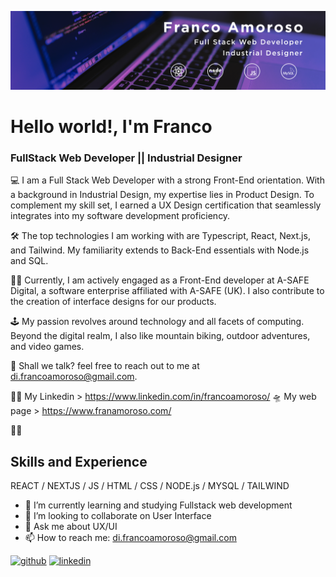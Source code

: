 ![FullStack Web Developer || Industrial Designer](https://github.com/Frankovg/Frankovg/blob/cd1b10f0009b5b26b62c75823d002ea275979be3/portada%20nueva.jpg)

# Hello world!, I'm Franco
### FullStack Web Developer || Industrial Designer 

💻 I am a Full Stack Web Developer with a strong Front-End orientation.  With a background in Industrial Design, my expertise lies in Product Design. To complement my skill set, I earned a UX Design certification that seamlessly integrates into my software development proficiency.

🛠 The top technologies I am working with are Typescript, React, Next.js, and Tailwind. My familiarity extends to Back-End essentials with Node.js and SQL.

👨‍💻 Currently, I am actively engaged as a Front-End developer at A-SAFE Digital, a software enterprise affiliated with A-SAFE (UK). I also contribute to the creation of interface designs for our products.

🕹 My passion revolves around technology and all facets of computing. Beyond the digital realm, I also like mountain biking, outdoor adventures, and video games.

📧 Shall we talk?  feel free to reach out to me at di.francoamoroso@gmail.com.

👨‍💻 My Linkedin > https://www.linkedin.com/in/francoamoroso/
🛸 My web page > https://www.franamoroso.com/

🙋‍♂️

## Skills and Experience
REACT / NEXTJS / JS / HTML / CSS / NODE.js / MYSQL / TAILWIND

- 🌱 I’m currently learning and studying Fullstack web development 
- 👯 I’m looking to collaborate on User Interface 
- 💬 Ask me about UX/UI 
- 📫 How to reach me: di.francoamoroso@gmail.com 


[<img src='https://cdn.jsdelivr.net/npm/simple-icons@3.0.1/icons/github.svg' alt='github' height='40'>](https://github.com/Frankovg)  [<img src='https://cdn.jsdelivr.net/npm/simple-icons@3.0.1/icons/linkedin.svg' alt='linkedin' height='40'>](https://www.linkedin.com/in/francoamoroso/)  







